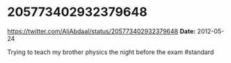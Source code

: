 # 205773402932379648
https://twitter.com/AliAbdaal/status/205773402932379648
**Date:** 2012-05-24

Trying to teach my brother physics the night before the exam #standard

